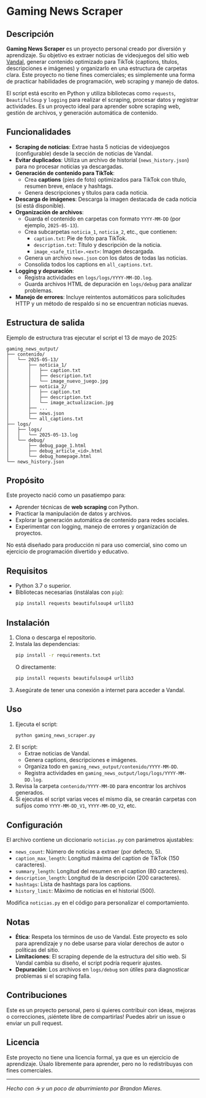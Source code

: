 # Gaming News Scraper

## Descripción
**Gaming News Scraper** es un proyecto personal creado por diversión y aprendizaje. Su objetivo es extraer noticias de videojuegos del sitio web [Vandal](https://vandal.elespanol.com), generar contenido optimizado para TikTok (captions, títulos, descripciones e imágenes) y organizarlo en una estructura de carpetas clara. Este proyecto no tiene fines comerciales; es simplemente una forma de practicar habilidades de programación, web scraping y manejo de datos.

El script está escrito en Python y utiliza bibliotecas como `requests`, `BeautifulSoup` y `logging` para realizar el scraping, procesar datos y registrar actividades. Es un proyecto ideal para aprender sobre scraping web, gestión de archivos, y generación automática de contenido.

## Funcionalidades
- **Scraping de noticias**: Extrae hasta 5 noticias de videojuegos (configurable) desde la sección de noticias de Vandal.
- **Evitar duplicados**: Utiliza un archivo de historial (`news_history.json`) para no procesar noticias ya descargadas.
- **Generación de contenido para TikTok**:
  - Crea **captions** (pies de foto) optimizados para TikTok con título, resumen breve, enlace y hashtags.
  - Genera descripciones y títulos para cada noticia.
- **Descarga de imágenes**: Descarga la imagen destacada de cada noticia (si está disponible).
- **Organización de archivos**:
  - Guarda el contenido en carpetas con formato `YYYY-MM-DD` (por ejemplo, `2025-05-13`).
  - Crea subcarpetas `noticia_1`, `noticia_2`, etc., que contienen:
    - `caption.txt`: Pie de foto para TikTok.
    - `description.txt`: Título y descripción de la noticia.
    - `image_<safe_title>.<ext>`: Imagen descargada.
  - Genera un archivo `news.json` con los datos de todas las noticias.
  - Consolida todos los captions en `all_captions.txt`.
- **Logging y depuración**:
  - Registra actividades en `logs/logs/YYYY-MM-DD.log`.
  - Guarda archivos HTML de depuración en `logs/debug` para analizar problemas.
- **Manejo de errores**: Incluye reintentos automáticos para solicitudes HTTP y un método de respaldo si no se encuentran noticias nuevas.

## Estructura de salida
Ejemplo de estructura tras ejecutar el script el 13 de mayo de 2025:
```
gaming_news_output/
├── contenido/
│   └── 2025-05-13/
│       ├── noticia_1/
│       │   ├── caption.txt
│       │   ├── description.txt
│       │   └── image_nuevo_juego.jpg
│       ├── noticia_2/
│       │   ├── caption.txt
│       │   ├── description.txt
│       │   └── image_actualizacion.jpg
│       ├── ...
│       ├── news.json
│       └── all_captions.txt
├── logs/
│   ├── logs/
│   │   └── 2025-05-13.log
│   └── debug/
│       ├── debug_page_1.html
│       ├── debug_article_<id>.html
│       └── debug_homepage.html
└── news_history.json
```

## Propósito
Este proyecto nació como un pasatiempo para:
- Aprender técnicas de **web scraping** con Python.
- Practicar la manipulación de datos y archivos.
- Explorar la generación automática de contenido para redes sociales.
- Experimentar con logging, manejo de errores y organización de proyectos.

No está diseñado para producción ni para uso comercial, sino como un ejercicio de programación divertido y educativo.

## Requisitos
- Python 3.7 o superior.
- Bibliotecas necesarias (instálalas con `pip`):
  ```bash
  pip install requests beautifulsoup4 urllib3
  ```

## Instalación
1. Clona o descarga el repositorio.
2. Instala las dependencias:
   ```bash
   pip install -r requirements.txt
   ```
   O directamente:
   ```bash
   pip install requests beautifulsoup4 urllib3
   ```
3. Asegúrate de tener una conexión a internet para acceder a Vandal.

## Uso
1. Ejecuta el script:
   ```bash
   python gaming_news_scraper.py
   ```
2. El script:
   - Extrae noticias de Vandal.
   - Genera captions, descripciones e imágenes.
   - Organiza todo en `gaming_news_output/contenido/YYYY-MM-DD`.
   - Registra actividades en `gaming_news_output/logs/logs/YYYY-MM-DD.log`.
3. Revisa la carpeta `contenido/YYYY-MM-DD` para encontrar los archivos generados.
4. Si ejecutas el script varias veces el mismo día, se crearán carpetas con sufijos como `YYYY-MM-DD_V1`, `YYYY-MM-DD_V2`, etc.

## Configuración
El archivo contiene un diccionario `noticias.py` con parámetros ajustables:
- `news_count`: Número de noticias a extraer (por defecto, 5).
- `caption_max_length`: Longitud máxima del caption de TikTok (150 caracteres).
- `summary_length`: Longitud del resumen en el caption (80 caracteres).
- `description_length`: Longitud de la descripción (200 caracteres).
- `hashtags`: Lista de hashtags para los captions.
- `history_limit`: Máximo de noticias en el historial (500).

Modifica `noticias.py` en el código para personalizar el comportamiento.

## Notas
- **Ética**: Respeta los términos de uso de Vandal. Este proyecto es solo para aprendizaje y no debe usarse para violar derechos de autor o políticas del sitio.
- **Limitaciones**: El scraping depende de la estructura del sitio web. Si Vandal cambia su diseño, el script podría requerir ajustes.
- **Depuración**: Los archivos en `logs/debug` son útiles para diagnosticar problemas si el scraping falla.

## Contribuciones
Este es un proyecto personal, pero si quieres contribuir con ideas, mejoras o correcciones, ¡siéntete libre de compartirlas! Puedes abrir un issue o enviar un pull request.

## Licencia
Este proyecto no tiene una licencia formal, ya que es un ejercicio de aprendizaje. Úsalo libremente para aprender, pero no lo redistribuyas con fines comerciales.

---

*Hecho con ☕ y un poco de aburrimiento por Brandon Mieres.*